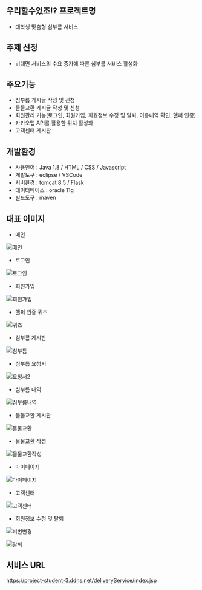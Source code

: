 ## 우리할수있조!? 프로젝트명
- 대학생 맞춤형 심부름 서비스

## 주제 선정
- 비대면 서비스의 수요 증가에 따른 심부름 서비스 활성화

## 주요기능
- 심부름 게시글 작성 및 신청
- 물물교환 게시글 작성 및 신청
- 회원관리 기능(로그인, 회원가입, 회원정보 수정 및 탈퇴, 이용내역 확인, 헬퍼 인증)
- 카카오맵 API를 활용한 위치 활성화
- 고객센터 게시판

## 개발환경
- 사용언어 : Java 1.8 / HTML / CSS / Javascript
- 개발도구 : eclipse / VSCode
- 서버환경 : tomcat 8.5 / Flask
- 데이터베이스 : oracle 11g
- 빌드도구 : maven

## 대표 이미지
- 메인

![메인](https://user-images.githubusercontent.com/99272241/158026476-e98d6301-19a4-4ec6-877b-6c032d42e908.png)

- 로그인

![로그인](https://user-images.githubusercontent.com/99272241/158026487-c0061c5e-338d-47bb-bb0b-ba41996f38e7.png)

- 회원가입

![회원가입](https://user-images.githubusercontent.com/99272241/158026493-d5e3ad0b-caa9-42b4-97d6-18cce0ac59fa.png)

- 헬퍼 인증 퀴즈

![퀴즈](https://user-images.githubusercontent.com/99272241/158026497-d4c2d987-3f26-4d76-b68c-381c0c2c2380.png)

- 심부름 게시판

![심부름](https://user-images.githubusercontent.com/99272241/158026861-6aab9712-1619-48f3-bfec-cb0996d26fe4.png)

- 심부름 요청서

![요청서2](https://user-images.githubusercontent.com/99272241/158027022-e1ee12b9-c2b2-4afc-b252-38f319710e04.png)

- 심부름 내역

![심부름내역](https://user-images.githubusercontent.com/99272241/158026592-80ecdd12-dbe2-4780-8b22-46edf3b1aaac.png)

- 물물교환 게시판

![물물교환](https://user-images.githubusercontent.com/99272241/158043436-fc1fe3e1-48ce-4c10-adfb-529b08aa3fec.png)

- 물물교환 작성

![물물교환작성](https://user-images.githubusercontent.com/99272241/158026602-5cf129d6-11ae-44c6-9427-5a1e8f479b20.png)

- 마이페이지

![마이페이지](https://user-images.githubusercontent.com/99272241/158026607-8eb97da4-1bd9-42b4-a27e-bee412212f4a.png)

- 고객센터

![고객센터](https://user-images.githubusercontent.com/99272241/158026631-608c0489-5b07-44be-a252-33c3c15a4af9.png)

- 회원정보 수정 및 탈퇴

![비번변경](https://user-images.githubusercontent.com/99272241/158026636-d76e2941-0ea2-4a5b-a051-69e79d7046c0.png)

![탈퇴](https://user-images.githubusercontent.com/99272241/158026642-5dc3e9d3-0467-48f5-b9f2-87c66adc1da1.png)

## 서비스 URL
https://project-student-3.ddns.net/deliveryService/index.jsp

